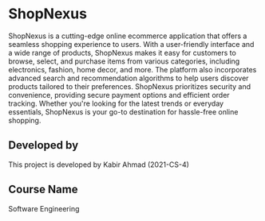 # ShopNexus

ShopNexus is a cutting-edge online ecommerce application that offers a seamless shopping experience to users. With a user-friendly interface and a wide range of products, ShopNexus makes it easy for customers to browse, select, and purchase items from various categories, including electronics, fashion, home decor, and more. The platform also incorporates advanced search and recommendation algorithms to help users discover products tailored to their preferences. ShopNexus prioritizes security and convenience, providing secure payment options and efficient order tracking. Whether you're looking for the latest trends or everyday essentials, ShopNexus is your go-to destination for hassle-free online shopping.

## Developed by

This project is developed by Kabir Ahmad (2021-CS-4)

## Course Name

Software Engineering
